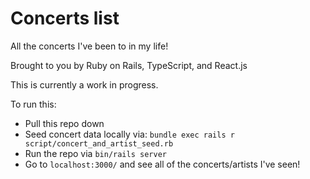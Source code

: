 # Concerts list

All the concerts I've been to in my life!

Brought to you by Ruby on Rails, TypeScript, and React.js

This is currently a work in progress.

To run this:

- Pull this repo down
- Seed concert data locally via: `bundle exec rails r script/concert_and_artist_seed.rb`
- Run the repo via `bin/rails server`
- Go to `localhost:3000/` and see all of the concerts/artists I've seen!

